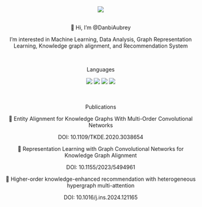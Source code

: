 <div align=center>
	<img src="https://capsule-render.vercel.app/api?type=cylinder&color=auto&height=70&section=header&text=Darnbi%20Github%20&render&fontSize=30" />
</div>
<br>
<div align=center>
<p>👋 Hi, I’m @DanbiAubrey</p> 
<p>I’m interested in Machine Learning, Data Analysis, Graph Representation Learning, Knowledge graph alignment, and Recommendation System</p>
</div>
<br>
<div align=center>
	<p>Languages</p>
</div>
<div align="center">
	<img src="https://img.shields.io/badge/Python-3776AB?style=flat&logo=Python&logoColor=white"/>
	<img src="https://img.shields.io/badge/Java-007396?style=flat" />
	<img src="https://img.shields.io/badge/Oracle%20SQL-F80000?style=flat&logo=Oracle&logoColor=white" />
	<img src="https://img.shields.io/badge/C Sharp-239120?style=flat&logo=C Sharp&logoColor=white"/>
</div>
<br>
<br>
<div align=center>
	<p>Publications</p>
  <p>📗 Entity Alignment for Knowledge Graphs With Multi-Order Convolutional Networks</p>
  <p>DOI: 10.1109/TKDE.2020.3038654</p>
	
  <p>📗 Representation Learning with Graph Convolutional Networks for Knowledge Graph Alignment</p>
  <p>DOI: 10.1155/2023/5494961</p>

  <p>📗 Higher-order knowledge-enhanced recommendation with heterogeneous hypergraph multi-attention</p>
  <p>DOI: 10.1016/j.ins.2024.121165</p>
  
</div>
<br>



<!---
DanbiAubrey/DanbiAubrey is a ✨ special ✨ repository because its `README.md` (this file) appears on your GitHub profile.
You can click the Preview link to take a look at your changes.
--->
